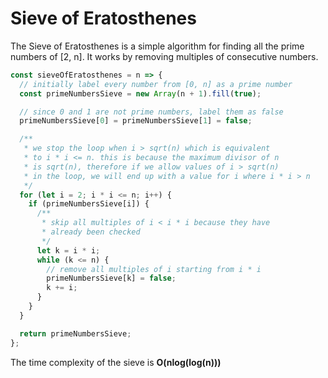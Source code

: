 # Sieve of Eratosthenes

The Sieve of Eratosthenes is a simple algorithm for finding all the prime numbers of [2, n]. It works by removing multiples of consecutive numbers.

```javascript
const sieveOfEratosthenes = n => {
  // initially label every number from [0, n] as a prime number
  const primeNumbersSieve = new Array(n + 1).fill(true);

  // since 0 and 1 are not prime numbers, label them as false
  primeNumbersSieve[0] = primeNumbersSieve[1] = false;

  /**
   * we stop the loop when i > sqrt(n) which is equivalent
   * to i * i <= n. this is because the maximum divisor of n
   * is sqrt(n), therefore if we allow values of i > sqrt(n)
   * in the loop, we will end up with a value for i where i * i > n
   */
  for (let i = 2; i * i <= n; i++) {
    if (primeNumbersSieve[i]) {
      /**
       * skip all multiples of i < i * i because they have
       * already been checked
       */
      let k = i * i;
      while (k <= n) {
        // remove all multiples of i starting from i * i
        primeNumbersSieve[k] = false;
        k += i;
      }
    }
  }

  return primeNumbersSieve;
};
```

The time complexity of the sieve is **O(nlog(log(n)))**
